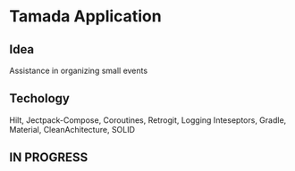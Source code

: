# Tamada Application

## Idea

Assistance in organizing small events

## Techology

Hilt, Jectpack-Compose, Coroutines, Retrogit, Logging Inteseptors, Gradle, Material, CleanAchitecture, SOLID

## IN PROGRESS
